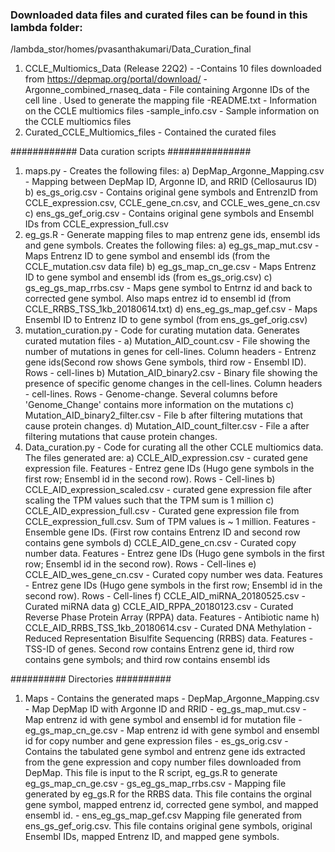 
### Downloaded data files and curated files can be found in this lambda folder: ##
/lambda_stor/homes/pvasanthakumari/Data_Curation_final
1) CCLE_Multiomics_Data (Release 22Q2) -
        -Contains 10 files downloaded from https://depmap.org/portal/download/
        -Argonne_combined_rnaseq_data - File containing Argonne IDs of the cell line . Used to generate the mapping file
        -README.txt - Information on the CCLE multiomics files
        -sample_info.csv - Sample information on the CCLE multiomics files
2) Curated_CCLE_Multiomics_files - Contained the curated files


############ Data curation scripts ###############
1) maps.py - Creates the following files:
        a) DepMap_Argonne_Mapping.csv - Mapping between DepMap ID, Argonne ID, and RRID (Cellosaurus ID)
        b) es_gs_orig.csv - Contains original gene symbols and EntrenzID from CCLE_expression.csv, CCLE_gene_cn.csv, and CCLE_wes_gene_cn.csv
        c) ens_gs_gef_orig.csv - Contains original gene symbols and Ensembl IDs from CCLE_expression_full.csv
2) eg_gs.R - Generate mapping files to map entrenz gene ids, ensembl ids and gene symbols. Creates the following files:
        a) eg_gs_map_mut.csv -  Maps Entrenz ID to gene symbol and ensembl ids (from the CCLE_mutation.csv data file)
        b) eg_gs_map_cn_ge.csv - Maps Entrenz ID to gene symbol and ensembl ids (from es_gs_orig.csv)
        c) gs_eg_gs_map_rrbs.csv - Maps gene symbol to Entrnz id and back to corrected gene symbol. Also maps entrez id to ensembl id (from CCLE_RRBS_TSS_1kb_20180614.txt)
        d) ens_eg_gs_map_gef.csv - Maps Ensembl ID to Entrenz ID to gene symbol (from ens_gs_gef_orig.csv)
3) mutation_curation.py - Code for curating mutation data. Generates curated mutation files -
        a) Mutation_AID_count.csv - File showing the number of mutations in genes for cell-lines. Column headers - Entrenz gene ids(Second row shows Gene symbols, third row - Ensembl ID). Rows - cell-lines
        b) Mutation_AID_binary2.csv - Binary file showing the presence of specific genome changes in the cell-lines. Column headers - cell-lines. Rows - Genome-change. Several columns before 'Genome_Change' contains more information on the mutations
        c) Mutation_AID_binary2_filter.csv - File b after filtering mutations that cause protein changes.
        d) Mutation_AID_count_filter.csv - File a after filtering mutations that cause protein changes.
4) Data_curation.py - Code for curating all the other CCLE multiomics data. The files generated are:
        a) CCLE_AID_expression.csv - curated gene expression file. Features - Entrez gene IDs (Hugo gene symbols in the first row; Ensembl id in the second row). Rows - Cell-lines
        b) CCLE_AID_expression_scaled.csv - curated gene expression file after scaling the TPM values such that the TPM sum is 1 million
        c) CCLE_AID_expression_full.csv - Curated gene expression file from CCLE_expression_full.csv. Sum of TPM values is ~ 1 million. Features - Ensemble gene IDs. (First row contains Entrenz ID and second row contains gene symbols
        d) CCLE_AID_gene_cn.csv - Curated copy number data. Features - Entrez gene IDs (Hugo gene symbols in the first row; Ensembl id in the second row). Rows - Cell-lines
        e) CCLE_AID_wes_gene_cn.csv - Curated copy number wes data. Features - Entrez gene IDs (Hugo gene symbols in the first row; Ensembl id in the second row). Rows - Cell-lines
        f) CCLE_AID_miRNA_20180525.csv - Curated miRNA data
        g) CCLE_AID_RPPA_20180123.csv - Curated Reverse Phase Protein Array (RPPA) data. Features - Antibiotic name
        h) CCLE_AID_RRBS_TSS_1kb_20180614.csv - Curated DNA Methylation - Reduced Representation Bisulfite Sequencing (RRBS) data. Features - TSS-ID of genes. Second row contains Entrenz gene id, third row contains gene symbols; and third row contains ensembl ids

########## Directories ##########
1) Maps - Contains the generated maps
        - DepMap_Argonne_Mapping.csv - Map DepMap ID with Argonne ID and RRID
        - eg_gs_map_mut.csv - Map entrenz id with gene symbol and ensembl id for mutation file
        - eg_gs_map_cn_ge.csv - Map entrenz id with gene symbol and ensembl id for copy number and gene expression files
        - es_gs_orig.csv - Contains the tabulated gene symbol and entrenz gene ids extracted from the gene expression and copy number files downloaded from DepMap. This file is input to the R script, eg_gs.R to generate eg_gs_map_cn_ge.csv
        - gs_eg_gs_map_rrbs.csv - Mapping file generated by eg_gs.R for the RRBS data. This file contains the orginal gene symbol, mapped entrenz id, corrected gene symbol, and mapped ensembl id.
        - ens_eg_gs_map_gef.csv Mapping file generated from ens_gs_gef_orig.csv. This file contains original gene symbols, original Ensembl IDs, mapped Entrenz ID, and mapped gene symbols.
